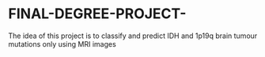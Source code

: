 # FINAL-DEGREE-PROJECT-
The idea of this project is to classify and predict IDH and 1p19q brain tumour mutations only using MRI images 

